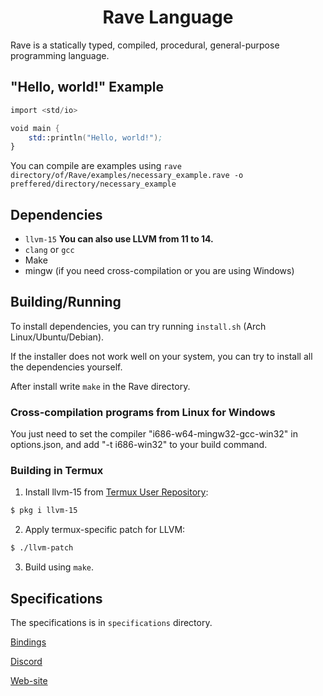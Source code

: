 <h1 align="center">Rave Language</h1>

Rave is a statically typed, compiled, procedural, general-purpose programming language.

## "Hello, world!" Example

```nasm
import <std/io>

void main {
    std::println("Hello, world!");
}
```

You can compile are examples using `rave directory/of/Rave/examples/necessary_example.rave -o preffered/directory/necessary_example`

## Dependencies

* `llvm-15`
**You can also use LLVM from 11 to 14.**
* `clang` or `gcc`
* Make
* mingw (if you need cross-compilation or you are using Windows)

## Building/Running

To install dependencies, you can try running `install.sh` (Arch Linux/Ubuntu/Debian).

If the installer does not work well on your system, you can try to install all the dependencies yourself.

After install write `make` in the Rave directory.

### Cross-compilation programs from Linux for Windows

You just need to set the compiler "i686-w64-mingw32-gcc-win32" in options.json, and add "-t i686-win32" to your build command.

### Building in Termux

1. Install llvm-15 from [Termux User Repository](https://github.com/termux-user-repository/tur):
```bash
$ pkg i llvm-15
```
2. Apply termux-specific patch for LLVM:
```bash
$ ./llvm-patch
```
3. Build using `make`.

## Specifications

The specifications is in `specifications` directory.

<a href="https://github.com/Ttimofeyka/Rave/blob/main/bindings.md">Bindings</a>

<a href="https://discord.gg/AfEtyArvsM">Discord</a>

<a href="https://ravelang.space">Web-site</a>

